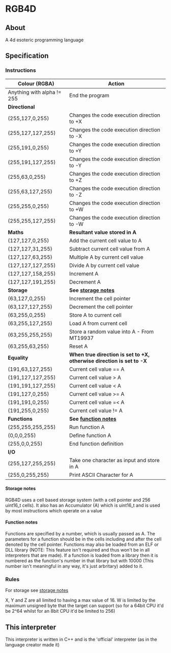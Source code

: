 # RGB4D
## About

A 4d esoteric programming language

## Specification

### Instructions

| Colour (RGBA) | Action
| --- | --- |
| Anything with alpha != 255 | End the program
| <b>Directional</b> | |
| (255,127,0,255) | Changes the code execution direction to +X 
| (255,127,127,255) | Changes the code execution direction to -X 
| (255,191,0,255) | Changes the code execution direction to +Y
| (255,191,127,255) | Changes the code execution direction to -Y 
| (255,63,0,255) | Changes the code execution direction to +Z 
| (255,63,127,255) | Changes the code execution direction to -Z 
| (255,255,0,255) | Changes the code execution direction to +W 
| (255,255,127,255) | Changes the code execution direction to -W 
| <b>Maths</b>|  <b>Resultant value stored in A</b> |
| (127,127,0,255) | Add the current cell value to A
| (127,127,31,255) | Subtract current cell value from A
| (127,127,63,255) | Multiple A by current cell value
| (127,127,127,255) | Divide A by current cell value
| (127,127,158,255) | Increment A
| (127,127,191,255) | Decrement A
| <b>Storage</b> | <b>See [storage notes](#storage-notes)</b>|
| (63,127,0,255) | Increment the cell pointer
| (63,127,127,255) | Decrement the cell pointer
| (63,255,0,255) | Store A to current cell
| (63,255,127,255) | Load A from current cell
| (63,255,255,255) | Store a random value into A - From MT19937
| (63,255,63,255) | Reset A 
| <b>Equality</b> | <b>When true direction is set to +X, otherwise direction is set to -X</b>  |
| (191,63,127,255) | Current cell value == A
| (191,127,127,255) | Current cell value > A
| (191,191,127,255) | Current cell value < A
| (191,127,0,255) | Current cell value >= A
| (191,191,0,255) | Current cell value =< A
| (191,255,0,255) | Current cell value != A
| <b>Functions</b> | <b>See [function notes](#function-notes)</b>
| (255,255,255,255) | Run function A
| (0,0,0,255) | Define function A
| (255,0,0,255) | End function definition
| <b>I/O</b> | |
| (255,127,255,255) | Take one character as input and store in A
| (255,0,255,255) | Print ASCII Character for A

#### Storage notes

RGB4D uses a cell based storage system (with a cell pointer and 256 uint16_t cells). It also has an Accumulator (A) which is uint16_t and is used by most instructions which operate on a value

#### Function notes

Functions are specified by a number, which is usually passed as A.
The parameters for a function should be in the cells including and after the cell denoted by the cell pointer.
Functions may also be loaded from an ELF or DLL library (NOTE: This feature isn't required and thus won't be in all interpreters that are made).
If a function is loaded from a library then it is numbered as the function's number in that library but with 10000 (This number isn't meaningful in any way, it's just arbritary) added to it.

### Rules

For storage see [storage notes](#storage-notes)

X, Y and Z are all limited to having a max value of 16.
W is limited by the maximum unsigned byte that the target can support (so for a 64bit CPU it'd be 2^64 whilst for an 8bit CPU it'd be limited to 256)

## This interpreter

This interpreter is written in C++ and is the 'official' interpreter (as in the language creator made it)
